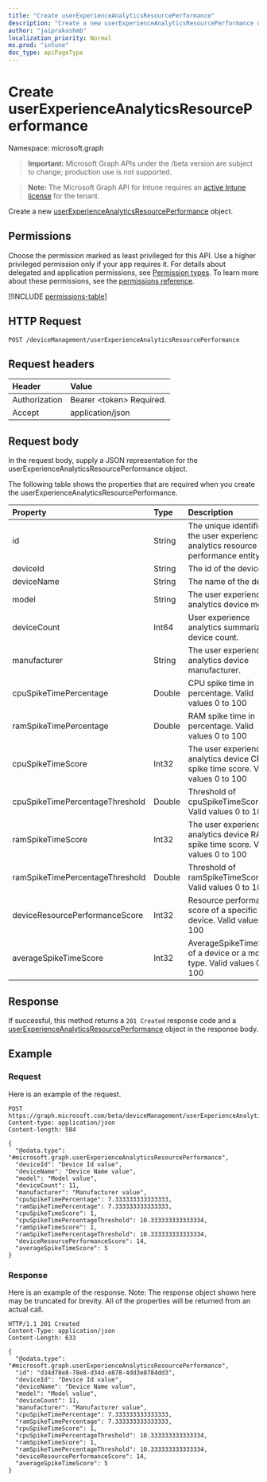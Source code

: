 ```yaml
---
title: "Create userExperienceAnalyticsResourcePerformance"
description: "Create a new userExperienceAnalyticsResourcePerformance object."
author: "jaiprakashmb"
localization_priority: Normal
ms.prod: "intune"
doc_type: apiPageType
---
```


# Create userExperienceAnalyticsResourcePerformance

Namespace: microsoft.graph

> **Important:** Microsoft Graph APIs under the /beta version are subject to change; production use is not supported.

> **Note:** The Microsoft Graph API for Intune requires an [active Intune license](https://go.microsoft.com/fwlink/?linkid=839381) for the tenant.

Create a new [userExperienceAnalyticsResourcePerformance](../resources/intune-devices-userexperienceanalyticsresourceperformance.md) object.

## Permissions
Choose the permission marked as least privileged for this API. Use a higher privileged permission only if your app requires it. For details about delegated and application permissions, see [Permission types](/graph/permissions-overview#permission-types). To learn more about these permissions, see the [permissions reference](/graph/permissions-reference).

<!-- { "blockType": "permissions", "name": "intune_devices_userexperienceanalyticsresourceperformance_create" } -->
[!INCLUDE [permissions-table](../includes/permissions/intune-devices-userexperienceanalyticsresourceperformance-create-permissions.md)]

## HTTP Request
<!-- {
  "blockType": "ignored"
}
-->
``` http
POST /deviceManagement/userExperienceAnalyticsResourcePerformance
```

## Request headers
|Header|Value|
|:---|:---|
|Authorization|Bearer &lt;token&gt; Required.|
|Accept|application/json|

## Request body
In the request body, supply a JSON representation for the userExperienceAnalyticsResourcePerformance object.

The following table shows the properties that are required when you create the userExperienceAnalyticsResourcePerformance.

|Property|Type|Description|
|:---|:---|:---|
|id|String|The unique identifier of the user experience analytics resource performance entity.|
|deviceId|String|The id of the device.|
|deviceName|String|The name of the device.|
|model|String|The user experience analytics device model.|
|deviceCount|Int64|User experience analytics summarized device count.|
|manufacturer|String|The user experience analytics device manufacturer.|
|cpuSpikeTimePercentage|Double|CPU spike time in percentage. Valid values 0 to 100|
|ramSpikeTimePercentage|Double|RAM spike time in percentage. Valid values 0 to 100|
|cpuSpikeTimeScore|Int32|The user experience analytics device CPU spike time score. Valid values 0 to 100|
|cpuSpikeTimePercentageThreshold|Double|Threshold of cpuSpikeTimeScore. Valid values 0 to 100|
|ramSpikeTimeScore|Int32|The user experience analytics device RAM spike time score. Valid values 0 to 100|
|ramSpikeTimePercentageThreshold|Double|Threshold of ramSpikeTimeScore. Valid values 0 to 100|
|deviceResourcePerformanceScore|Int32|Resource performance score of a specific device. Valid values 0 to 100|
|averageSpikeTimeScore|Int32|AverageSpikeTimeScore of a device or a model type. Valid values 0 to 100|



## Response
If successful, this method returns a `201 Created` response code and a [userExperienceAnalyticsResourcePerformance](../resources/intune-devices-userexperienceanalyticsresourceperformance.md) object in the response body.

## Example

### Request
Here is an example of the request.
``` http
POST https://graph.microsoft.com/beta/deviceManagement/userExperienceAnalyticsResourcePerformance
Content-type: application/json
Content-length: 584

{
  "@odata.type": "#microsoft.graph.userExperienceAnalyticsResourcePerformance",
  "deviceId": "Device Id value",
  "deviceName": "Device Name value",
  "model": "Model value",
  "deviceCount": 11,
  "manufacturer": "Manufacturer value",
  "cpuSpikeTimePercentage": 7.333333333333333,
  "ramSpikeTimePercentage": 7.333333333333333,
  "cpuSpikeTimeScore": 1,
  "cpuSpikeTimePercentageThreshold": 10.333333333333334,
  "ramSpikeTimeScore": 1,
  "ramSpikeTimePercentageThreshold": 10.333333333333334,
  "deviceResourcePerformanceScore": 14,
  "averageSpikeTimeScore": 5
}
```

### Response
Here is an example of the response. Note: The response object shown here may be truncated for brevity. All of the properties will be returned from an actual call.
``` http
HTTP/1.1 201 Created
Content-Type: application/json
Content-Length: 633

{
  "@odata.type": "#microsoft.graph.userExperienceAnalyticsResourcePerformance",
  "id": "d34d78e8-78e8-d34d-e878-4dd3e8784dd3",
  "deviceId": "Device Id value",
  "deviceName": "Device Name value",
  "model": "Model value",
  "deviceCount": 11,
  "manufacturer": "Manufacturer value",
  "cpuSpikeTimePercentage": 7.333333333333333,
  "ramSpikeTimePercentage": 7.333333333333333,
  "cpuSpikeTimeScore": 1,
  "cpuSpikeTimePercentageThreshold": 10.333333333333334,
  "ramSpikeTimeScore": 1,
  "ramSpikeTimePercentageThreshold": 10.333333333333334,
  "deviceResourcePerformanceScore": 14,
  "averageSpikeTimeScore": 5
}
```

